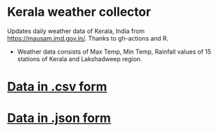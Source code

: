 # Kerala weather collector
Updates daily weather data of Kerala, India from https://mausam.imd.gov.in/. Thanks to gh-actions and R.

* Weather data consists of Max Temp, Min Temp, Rainfall values of 15 stations of Kerala and Lakshadweep region.


# [Data in .csv form](https://arungop.github.io/kerala-weather-collector/data/weather_accum.csv)

# [Data in .json form](https://arungop.github.io/kerala-weather-collector/data/weather_accum.json)



